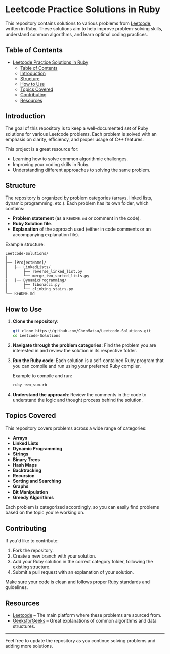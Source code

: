 # Leetcode Practice Solutions in Ruby

This repository contains solutions to various problems from [Leetcode](https://leetcode.com/), written in Ruby. These solutions aim to help improve problem-solving skills, understand common algorithms, and learn optimal coding practices.

## Table of Contents

- [Leetcode Practice Solutions in Ruby](#leetcode-practice-solutions-in-ruby)
  - [Table of Contents](#table-of-contents)
  - [Introduction](#introduction)
  - [Structure](#structure)
  - [How to Use](#how-to-use)
  - [Topics Covered](#topics-covered)
  - [Contributing](#contributing)
  - [Resources](#resources)

## Introduction

The goal of this repository is to keep a well-documented set of Ruby solutions for various Leetcode problems. Each problem is solved with an emphasis on clarity, efficiency, and proper usage of C++ features.

This project is a great resource for:

- Learning how to solve common algorithmic challenges.
- Improving your coding skills in Ruby.
- Understanding different approaches to solving the same problem.

## Structure

The repository is organized by problem categories (arrays, linked lists, dynamic programming, etc.). Each problem has its own folder, which contains:

- **Problem statement** (as a `README.md` or comment in the code).
- **Ruby Solution file**.
- **Explanation** of the approach used (either in code comments or an accompanying explanation file).

Example structure:

```
Leetcode-Solutions/
│
├── [ProjectName]/
│   ├── LinkedLists/
│       ├── reverse_linked_list.py
│       └── merge_two_sorted_lists.py
|   |── DynamicProgramming/
│       ├── fibonacci.py
│       └── climbing_stairs.py
└── README.md
```

## How to Use

1. **Clone the repository**:
   ```bash
   git clone https://github.com/ChenMatsu/Leetcode-Solutions.git
   cd Leetcode-Solutions
   ```

2. **Navigate through the problem categories**: Find the problem you are interested in and review the solution in its respective folder.

3. **Run the Ruby code**: Each solution is a self-contained Ruby program that you can compile and run using your preferred Ruby compiler.

   Example to compile and run:
   ```
   ruby two_sum.rb
   ```

4. **Understand the approach**: Review the comments in the code to understand the logic and thought process behind the solution.

## Topics Covered

This repository covers problems across a wide range of categories:

- **Arrays**
- **Linked Lists**
- **Dynamic Programming**
- **Strings**
- **Binary Trees**
- **Hash Maps**
- **Backtracking**
- **Recursion**
- **Sorting and Searching**
- **Graphs**
- **Bit Manipulation**
- **Greedy Algorithms**

Each problem is categorized accordingly, so you can easily find problems based on the topic you're working on.

## Contributing

If you'd like to contribute:

1. Fork the repository.
2. Create a new branch with your solution.
3. Add your Ruby solution in the correct category folder, following the existing structure.
4. Submit a pull request with an explanation of your solution.

Make sure your code is clean and follows proper Ruby standards and guidelines.

## Resources

- [Leetcode](https://leetcode.com/) – The main platform where these problems are sourced from.
- [GeeksforGeeks](https://www.geeksforgeeks.org/) – Great explanations of common algorithms and data structures.

---

Feel free to update the repository as you continue solving problems and adding more solutions.